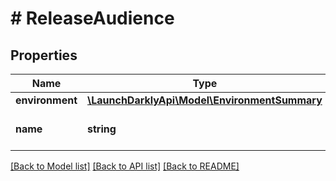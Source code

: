 # # ReleaseAudience

## Properties

Name | Type | Description | Notes
------------ | ------------- | ------------- | -------------
**environment** | [**\LaunchDarklyApi\Model\EnvironmentSummary**](EnvironmentSummary.md) |  |
**name** | **string** | The release phase name |

[[Back to Model list]](../../README.md#models) [[Back to API list]](../../README.md#endpoints) [[Back to README]](../../README.md)

